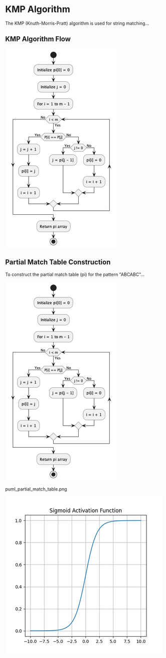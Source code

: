 # KMP Algorithm

The KMP (Knuth-Morris-Pratt) algorithm is used for string matching...

## KMP Algorithm Flow

![KMP Algorithm](https://raw.githubusercontent.com/williampolicy/svcamp_data_algorithm/main/puml_partial_match_table.png)

## Partial Match Table Construction

To construct the partial match table (pi) for the pattern "ABCABC"...

![Partial Match Table](https://raw.githubusercontent.com/williampolicy/svcamp_data_algorithm/main/puml_partial_match_table.png)



puml_partial_match_table.png





![Sigmoid Function](https://raw.githubusercontent.com/williampolicy/svcamp_data_ml/main/dl_class3/Sigmoid_activation_function.png)

